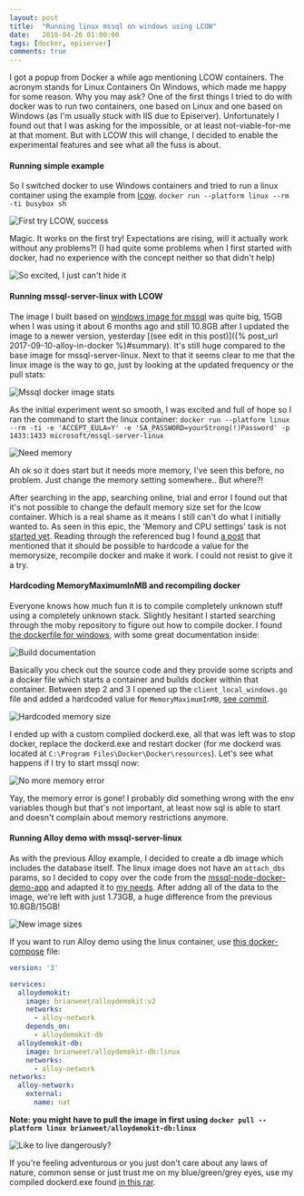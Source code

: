 ```yaml
---
layout: post
title:  "Running linux mssql on windows using LCOW"
date:   2018-04-26 01:00:00
tags: [docker, episerver]
comments: true
---
```


I got a popup from Docker a while ago mentioning LCOW containers. The acronym stands for Linux Containers On Windows, which made me happy for some reason. Why you may ask? One of the first things I tried to do with docker was to run two containers, one based on Linux and one based on Windows (as I'm usually stuck with IIS due to Episerver). Unfortunately I found out that I was asking for the impossible, or at least not-viable-for-me at that moment. But with LCOW this will change, I decided to enable the experimental features and see what all the fuss is about.

#### Running simple example
So I switched docker to use Windows containers and tried to run a linux container using the example from [lcow](https://github.com/linuxkit/lcow). ``docker run --platform linux --rm -ti busybox sh``

<p class="centered-image">
	<img src="/assets/mssql-linux/first-try.png" alt="First try LCOW, success">	
</p>

Magic. It works on the first try! Expectations are rising, will it actually work without any problems?! (I had quite some problems when I first started with docker, had no experience with the concept neither so that didn't help)

<p class="centered-image">
	<img src="/assets/mssql-linux/im-so-excited.jpg" alt="So excited, I just can't hide it">	
</p>

#### Running mssql-server-linux with LCOW
The image I built based on [windows image for mssql](https://hub.docker.com/r/microsoft/mssql-server-windows-developer/) was quite big, 15GB when I was using it about 6 months ago and still 10.8GB after I updated the image to a newer version, yesterday [(see edit in this post)]({% post_url 2017-09-10-alloy-in-docker %}#summary). It's still huge compared to the base image for mssql-server-linux. Next to that it seems clear to me that the linux image is the way to go, just by looking at the updated frequency or the pull stats: 

<p class="centered-image">
	<img src="/assets/mssql-linux/different-images.png" alt="Mssql docker image stats">	
</p>

As the initial experiment went so smooth, I was excited and full of hope so I ran the command to start the linux container:
``docker run --platform linux --rm -ti -e 'ACCEPT_EULA=Y' -e 'SA_PASSWORD=yourStrong(!)Password' -p 1433:1433 microsoft/mssql-server-linux``

<p class="centered-image">
	<img src="/assets/mssql-linux/need-memory.png" alt="Need memory">	
</p>

Ah ok so it does start but it needs more memory, I've seen this before, no problem. Just change the memory setting somewhere.. But where?!

After searching in the app, searching online, trial and error I found out that it's not possible to change the default memory size set for the lcow container. Which is a real shame as it means I still can't do what I initially wanted to. As seen in this epic, the 'Memory and CPU settings' task is not [started yet](https://github.com/moby/moby/issues/33850).
Reading through the referenced bug I found [a post](https://github.com/Microsoft/opengcs/issues/145#issuecomment-376439116) that mentioned that it should be possible to hardcode a value for the memorysize, recompile docker and make it work. I could not resist to give it a try.

#### Hardcoding MemoryMaximumInMB and recompiling docker
Everyone knows how much fun it is to compile completely unknown stuff using a completely unknown stack. Slightly hesitant I started searching through the moby repository to figure out how to compile docker. I found [the dockerfile for windows](https://github.com/moby/moby/blob/master/Dockerfile.windows), with some great documentation inside:

<p class="centered-image">
	<img src="/assets/mssql-linux/build-docs.png" alt="Build documentation">
</p>

Basically you check out the source code and they provide some scripts and a docker file which starts a container and builds docker within that container.
Between step 2 and 3 I opened up the `client_local_windows.go` file and added a hardcoded value for `MemoryMaximumInMB`, [see commit](https://github.com/brianweet/moby/commit/cacae69f7adc35800becd7eb044642b1267279d1).

<p class="centered-image">
	<img src="/assets/mssql-linux/hardcoded-memorysize.png" alt="Hardcoded memory size">
</p>

I ended up with a custom compiled dockerd.exe, all that was left was to stop docker, replace the dockerd.exe and restart docker (for me dockerd was located at `C:\Program Files\Docker\Docker\resources`). Let's see what happens if I try to start mssql now:

<p class="centered-image">
	<img src="/assets/mssql-linux/no-more-memory-error.png" alt="No more memory error">
</p>

Yay, the memory error is gone! I probably did something wrong with the env variables though but that's not important, at least now sql is able to start and doesn't complain about memory restrictions anymore.

#### Running Alloy demo with mssql-server-linux
As with the previous Alloy example, I decided to create a db image which includes the database itself. The linux image does not have an `attach_dbs` params, so I decided to copy over the code from the [mssql-node-docker-demo-app](https://github.com/twright-msft/mssql-node-docker-demo-app/) and adapted it to [my needs](https://github.com/brianweet/AlloyDemoKit/tree/docker-linux/Build-sql-linux). After addng all of the data to the image, we're left with just 1.73GB, a huge difference from the previous 10.8GB/15GB!

<p class="centered-image">
	<img src="/assets/mssql-linux/new-image-sizes.png" alt="New image sizes">
</p>

If you want to run Alloy demo using the linux container, use [this docker-compose](https://github.com/brianweet/AlloyDemoKit/blob/docker-linux/Run-using-pre-built-images-linux/docker-compose.yml) file:
```yml
version: '3'

services:
  alloydemokit:
    image: brianweet/alloydemokit:v2
    networks:
      - alloy-network
    depends_on:
      - alloydemokit-db
  alloydemokit-db:
    image: brianweet/alloydemokit-db:linux
    networks:
      - alloy-network
networks:
  alloy-network:
    external:
      name: nat
```
**Note: you might have to pull the image in first using `docker pull --platform linux brianweet/alloydemokit-db:linux`**

<p class="centered-image">
	<img src="/assets/mssql-linux/like-to-live-dangerously.jpg" alt="Like to live dangerously?">
</p>

If you're feeling adventurous or you just don't care about any laws of nature, common sense or just trust me on my blue/green/grey eyes, use my compiled dockerd.exe found [in this rar](/assets/mssql-linux/dockerd.rar).
